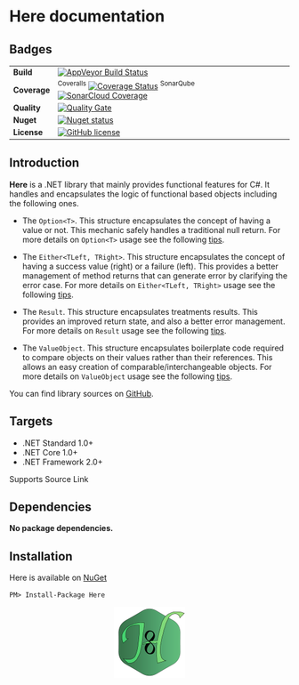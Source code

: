 # Here documentation

## Badges

| | |
| --- | --- |
| **Build** | [![AppVeyor Build Status](https://ci.appveyor.com/api/projects/status/github/KeRNeLith/Here?branch=master&svg=true)](https://ci.appveyor.com/project/KeRNeLith/Here) |
| **Coverage** | <sup>Coveralls</sup> [![Coverage Status](https://coveralls.io/repos/github/KeRNeLith/Here/badge.svg?branch=master)](https://coveralls.io/github/KeRNeLith/Here?branch=master) <sup>SonarQube</sup> [![SonarCloud Coverage](https://sonarcloud.io/api/project_badges/measure?project=here&metric=coverage)](https://sonarcloud.io/component_measures/metric/coverage/list?id=here) | 
| **Quality** | [![Quality Gate](https://sonarcloud.io/api/project_badges/measure?project=here&metric=alert_status)](https://sonarcloud.io/dashboard?id=here) | 
| **Nuget** | [![Nuget status](https://img.shields.io/nuget/v/here.svg)](https://www.nuget.org/packages/Here) |
| **License** | [![GitHub license](https://img.shields.io/github/license/mashape/apistatus.svg)](https://github.com/KeRNeLith/Here/blob/master/LICENSE) |

## Introduction

**Here** is a .NET library that mainly provides functional features for C#.
It handles and encapsulates the logic of functional based objects including the following ones.

- The `Option<T>`. This structure encapsulates the concept of having a value or not. This mechanic safely handles a traditional null return.
For more details on `Option<T>` usage see the following [tips](documentation/tutorials/option.md).

- The `Either<TLeft, TRight>`. This structure encapsulates the concept of having a success value (right) or a failure (left). This provides a better management of method returns that can generate error by clarifying the error case.
For more details on `Either<TLeft, TRight>` usage see the following [tips](documentation/tutorials/either.md).

- The `Result`. This structure encapsulates treatments results. This provides an improved return state, and also a better error management.
For more details on `Result` usage see the following [tips](documentation/tutorials/results.md).

- The `ValueObject`. This structure encapsulates boilerplate code required to compare objects on their values rather than their references. This allows an easy creation of comparable/interchangeable objects.
For more details on `ValueObject` usage see the following [tips](documentation/tutorials/value-object.md).

You can find library sources on [GitHub](https://github.com/KeRNeLith/Here).

## Targets

- .NET Standard 1.0+
- .NET Core 1.0+
- .NET Framework 2.0+

Supports Source Link

## Dependencies

**No package dependencies.**

## Installation

Here is available on [NuGet](https://www.nuget.org/packages/Here)

	PM> Install-Package Here

<img src="images/here_logo.png" width="128" height="128" style="display: block; margin-left: auto; margin-right: auto" />